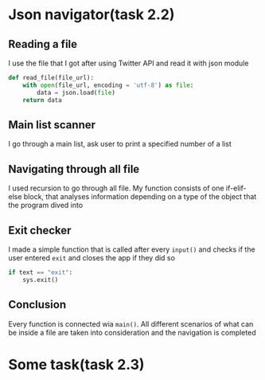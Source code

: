 # Json navigator(task 2.2)

## Reading a file

I use the file that I got after using Twitter API and read it with json module

```python
def read_file(file_url):
    with open(file_url, encoding = 'utf-8') as file:
        data = json.load(file)
    return data
```

## Main list scanner

I go through a main list, ask user to print a specified number of a list

## Navigating through all file

I used recursion to go through all file. My function consists of one if-elif-else block, that analyses information depending on a type of the object that the program dived into

## Exit checker

I made a simple function that is called after every `input()` and checks if the user entered `exit` and closes the app if they did so

```python
if text == "exit":
    sys.exit()
```

## Conclusion

Every function is connected wia `main()`. All different scenarios of what can be inside a file are taken into consideration and the navigation is completed




# Some task(task 2.3)
